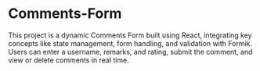 # Comments-Form
This project is a dynamic Comments Form built using React, integrating key concepts like state management, form handling, and validation with Formik. Users can enter a username, remarks, and rating, submit the comment, and view or delete comments in real time.
